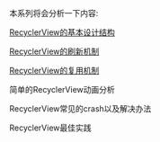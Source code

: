 
本系列将会分析一下内容:

[RecyclerView的基本设计结构](RecyclerView的基本设计结构.md)

[RecyclerView的刷新机制](RecyclerView的刷新机制.md)

[RecyclerView的复用机制](RecyclerView的复用机制.md)

简单的RecyclerView动画分析

RecyclerView常见的crash以及解决办法

RecyclerView最佳实践

